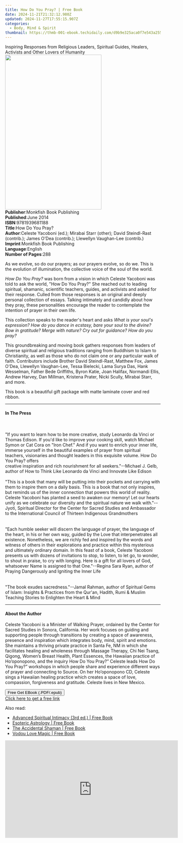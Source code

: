 ```yaml
---
title: How Do You Pray? | Free Book
date: 2024-11-21T21:32:12.980Z
updated: 2024-11-27T17:55:15.907Z
categories:
  - Body, Mind & Spirit
thumbnail: https://thmb-001-ebook.techidaily.com/d9b9e325aca0f7e543a25549e1b5926b98862c0ac48fd124992540411e4e80a6.jpg
---
```

<main id="book-container">
  <div class="flex flex-col">
    <div class="book-brief flex-1 py-6 px-4 sm:p-6 md:py-10 md:px-8">
      <!-- brief-->
      <div class="book-brief-main">
        Inspiring Responses from Religious Leaders, Spiritual Guides, Healers,
        Activists and Other Lovers of Humanity
      </div>
    </div>
    <div
      class="book-meta-info flex-1 grid gap-4 col-start-1 col-end-3 row-start-1 sm:mb-6 sm:grid-cols-4 lg:gap-6 lg:col-start-2 lg:row-end-6 lg:row-span-6 lg:mb-0"
    >
      <div
        class="book-meta-info-left place-content-center mt-4 p-4 text-sm leading-6 col-start-2 col-span-2 dark:text-slate-400"
      >
        <img
          class="w-full h-500 object-cover rounded-lg sm:h-255 sm:col-span-2 lg:col-span-full"
          src="https://img-001-ebook.techidaily.com/51ce19e52897067b8a02960786325dba46c15c800fbca6d8067833a8fad70110.jpg"
          alt=""
          width="312"
          height="500"
        />
      </div>
      <div
        class="book-meta-info-right mt-2 col-start-1 row-start-2 col-span-3 self-center"
      >
        <!-- meta data  -->
        <div class="flex flex-col px-4 md:px-8">
          <div class="flex-1">
            <strong>Publisher</strong>:<span class="px-2"
              >Monkfish Book Publishing</span
            >
          </div>
          <div class="flex-1">
            <strong>Published</strong>:<span class="px-2">June 2014</span>
          </div>
          <div class="flex-1">
            <strong>ISBN</strong>:<span class="px-2">9781939681188</span>
          </div>
          <div class="flex-1">
            <strong>Title</strong>:<span class="px-2">How Do You Pray?</span>
          </div>
          <div class="flex-1">
            <strong>Author</strong>:<span class="px-2"
              >Celeste Yacoboni (ed.); Mirabai Starr (other); David Steindl-Rast
              (contrib.); James O&#39;Dea (contrib.); Llewellyn Vaughan-Lee
              (contrib.)</span
            >
          </div>
          <div class="flex-1">
            <strong>Imprint</strong>:<span class="px-2"
              >Monkfish Book Publishing</span
            >
          </div>
          <div class="flex-1">
            <strong>Language</strong>:<span class="px-2">English</span>
          </div>
          <div class="flex-1">
            <strong>Number of Pages</strong>:<span class="px-2">288</span>
          </div>
        </div>
      </div>
    </div>
    <div class="book-description flex-1 py-6 px-4 sm:p-6 md:py-10 md:px-8">
      <div class="book-description-main">
        <div accordion-content="" id="description">
          <p>
            As we evolve, so do our prayers; as our prayers evolve, so do we.
            This is the evolution of illumination, the collective voice of the
            soul of the world.
          </p>
          <p>
            <i>How Do You Pray?</i> was born from a vision in which Celeste
            Yacoboni was told to ask the world, "How Do You Pray?" She reached
            out to leading spiritual, shamanic, scientific teachers, guides, and
            activists and asked for their response. Culled from those responses
            is an original and deeply personal collection of essays. Talking
            intimately and candidly about how they pray, these personalities
            encourage the reader to contemplate the intention of prayer in their
            own life.
          </p>
          <p>
            This collection speaks to the reader's heart and asks
            <i
              >What is your soul's expression? How do you dance in ecstasy, bare
              your soul to the divine? Bow in gratitude? Merge with nature? Cry
              out for guidance? How do you pray?</i
            >
          </p>
          <p>
            This groundbreaking and moving book gathers responses from leaders
            of diverse spiritual and religious traditions ranging from Buddhism
            to Islam to Christianity, as well as those who do not claim one or
            any particular walk of faith. Contributors include Brother David
            Steindl-Rast, Matthew Fox, James O'Dea, Llewellyn Vaughan-Lee, Tessa
            Bielecki, Lama Surya Das, Hank Wesselman, Father Bede Griffiths,
            Byron Katie, Joan Halifax, Normandi Ellis, Andrew Harvey, Dan
            Millman, Kristena Prater, Nicki Scully, Mirabai Starr, and more.
          </p>
          <p>
            This book is a beautiful gift package with matte laminate cover and
            red ribbon.
          </p>
        </div>
        <div class="accordion-fader"></div>
      </div>
    </div>
    <div class="book-excerpts flex-1 py-6 px-4 sm:p-6 md:py-10 md:px-8">
      <!-- excerpts-->
      <div class="book-excerpts-main">
        <hr />
        <h4 class="placeholder placeholder-heading">
          <span>In The Press</span>
        </h4>
        <p>
          <br /><br />"If you want to learn how to be more creative, study
          Leonardo da Vinci or Thomas Edison. If you'd like to improve your
          cooking skill, watch Michael Symon or Cat Cora on "Iron Chef." And if
          you want to enrich your inner life, immerse yourself in the beautiful
          examples of prayer from spiritual teachers, visionaries and thought
          leaders in this exquisite volume. How Do You Pray? offers<br />creative
          inspiration and rich nourishment for all seekers."--Michael J. Gelb,
          author of How to Think Like Leonardo da Vinci and Innovate Like
          Edison<br /><br />"This is a book that many will be putting into their
          pockets and carrying with them to inspire them on a daily basis. This
          is a book that not only inspires, but reminds us of the inner
          connection that powers this world of reality. Celeste Yacoboni has
          planted a seed to awaken our memory! Let our hearts unify as we
          celebrate our diversity and the spiritual nature we walk
          with."--Jyoti, Spiritual Director for the Center for Sacred Studies
          and Ambassador to the International Council of Thirteen Indigenous
          Grandmothers<br /><br /><br />"Each humble seeker will discern the
          language of prayer, the language of the heart, in his or her own way,
          guided by the Love that interpenetrates all existence. Nonetheless, we
          are richly fed and inspired by the words and witness of others in
          their explorations and practice within this mysterious and ultimately
          ordinary domain. In this feast of a book, Celeste Yacoboni presents us
          with dozens of invitations to stop, to listen, to let go, to wonder,
          to shout in praise, to cry with longing. Here is a gift for all lovers
          of God, whatsoever Name is assigned to that One."--Regina Sara Ryan,
          author of Praying Dangerously and Igniting the Inner Life<br /><br /><br />"The
          book exudes sacredness."--Jamal Rahman, author of Spiritual Gems of
          Islam: Insights &amp; Practices from the Qur'an, Hadith, Rumi &amp;
          Muslim Teaching Stories to Enlighten the Heart &amp; Mind
        </p>
      </div>
    </div>
    <div class="book-about-author flex-1 py-6 px-4 sm:p-6 md:py-10 md:px-8">
      <!-- about author-->
      <div class="book-main-author-main">
        <hr />
        <h4 class="placeholder placeholder-heading">
          <span>About the Author</span>
        </h4>
        <p>
          Celeste Yacoboni is a Minister of Walking Prayer, ordained by the
          Center for Sacred Studies in Sonora, California. Her work focuses on
          guiding and supporting people through transitions by creating a space
          of awareness, presence and inspiration which integrates body, mind,
          spirit and emotions. She maintains a thriving private practice in
          Santa Fe, NM in which she facilitates healing and wholeness through
          Massage Therapy, Chi Nei Tsang, Qigong, Women’s Breast Health, Plant
          Essences, the Hawaiian practice of Ho’oponopono, and the inquiry How
          Do You Pray?” Celeste leads How Do You Pray?” workshops in which
          people share and experience different ways of prayer and connecting to
          Source. On her Ho’oponopono CD, Celeste sings a Hawaiian healing
          practice which creates a space of love, compassion, forgiveness and
          gratitude. Celeste lives in New Mexico.<br />
        </p>
      </div>
    </div>
    <div class="book-free-get flex-1 py-6 px-4 sm:p-6 md:py-10 md:px-8">
      <button
        id="btn-free-get"
        class="bg-blue-500 hover:bg-blue-700 text-white font-bold py-2 px-4 rounded"
      >
        Free Get EBook (.PDF/.epub)
      </button>
      <div id="countdown-display" class="px-2 text-lg mt-2"></div>
      <a
        id="free-link"
        class="hidden bg-blue-500 hover:bg-blue-700 text-white font-bold py-2 px-4 rounded"
        href="https://www.ebooks.com/en-us/book/96466900/how-do-you-pray/celeste-yacoboni/"
        target="_blank"
        >Click here to get a free link</a
      >
    </div>
    <script>
      let countdownTime = 0;
      let countdownInterval = null;
      document
        .getElementById('btn-free-get')
        .addEventListener('click', startCountdown);
      function startCountdown() {
        countdownTime = new Date().getTime() + 60000 * 3;
        countdownInterval = setInterval(updateCountdown, 1000);
        document.getElementById('btn-free-get').disabled = true;
        document
          .getElementById('btn-free-get')
          .classList.add('bg-gray-500', 'cursor-not-allowed');
      }
      function updateCountdown() {
        let currentTime = new Date().getTime();
        let timeLeft = countdownTime - currentTime;
        let secondsLeft = Math.floor(timeLeft / 1000);
        document.getElementById('countdown-display').innerHTML =
          `Remaining time: ${secondsLeft} seconds.`;
        if (secondsLeft <= 0) {
          clearInterval(countdownInterval);
          document.getElementById('btn-free-get').classList.add('hidden');
          document.getElementById('free-link').classList.remove('hidden');
          document.getElementById('countdown-display').innerHTML = '';
        }
      }
    </script>
  </div>
</main>

<ins class="adsbygoogle"
      style="display:block"
      data-ad-client="ca-pub-7571918770474297"
      data-ad-slot="8358498916"
      data-ad-format="auto"
      data-full-width-responsive="true"></ins>
    

<span class="atpl-alsoreadstyle">Also read:</span>
<div><ul>
<li><a href="https://novels-ebooks.techidaily.com/95782728-9781620552780-advanced-spiritual-intimacy-3rd-ed/"><u>Advanced Spiritual Intimacy (3rd ed.) | Free Book</u></a></li>
<li><a href="https://novels-ebooks.techidaily.com/95782729-9781620551288-esoteric-astrology/"><u>Esoteric Astrology | Free Book</u></a></li>
<li><a href="https://novels-ebooks.techidaily.com/95782725-9781620556108-the-accidental-shaman/"><u>The Accidental Shaman | Free Book</u></a></li>
<li><a href="https://novels-ebooks.techidaily.com/95782724-9781594777592-vodou-love-magic/"><u>Vodou Love Magic | Free Book</u></a></li>
</ul></div>

<!-- affiliate ads begin -->
<iframe width="560" height="315" src="https://www.youtube.com/embed/0pSRlspzW-A?si=A82G3Yxwj_31cKDq&autoplay=1" title="YouTube video player" frameborder="0" allow="accelerometer; autoplay; clipboard-write; encrypted-media; gyroscope; picture-in-picture; web-share" referrerpolicy="strict-origin-when-cross-origin" allowfullscreen></iframe>
<!-- affiliate ads end -->

